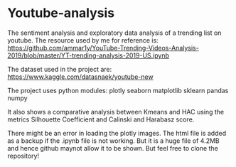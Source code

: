 # Youtube-analysis
The sentiment analysis and exploratory data analysis of a trending list on youtube.
The resource used by me for reference is:
https://github.com/ammar1y/YouTube-Trending-Videos-Analysis-2019/blob/master/YT-trending-analysis-2019-US.ipynb

The dataset used in the project are:
https://www.kaggle.com/datasnaek/youtube-new

The project uses python modules:
plotly
seaborn
matplotlib
sklearn
pandas 
numpy

It also shows a comparative analysis between Kmeans and HAC using the metrics Silhouette Coefficient and Calinski and Harabasz score.

There might be an error in loading the plotly images. The html file is added as a backup if the .ipynb file is not working. But it is a huge file of 4.2MB and hence github maynot allow it to be shown. But feel free to clone the repository!

